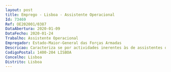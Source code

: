 ```yaml
--- 
layout: post
title: Emprego - Lisboa - Assistente Operacional
Id: 73469
Ref: OE202001/0387
DataAbertura: 2020-01-09
DataFecho: 2020-01-24
Trabalho: Assistente Operacional
Empregador: Estado-Maior-General das Forças Armadas
Descricao: Caracteriza se por actividades inerentes às de assistentes operacionais, nomeadamente ao exercício de funções de natureza executiva no que concerne às funções de Segurança, Controlo e Vigilância competindo lje designadamente as seguintes atribuíções  1. Controlar as entradas de todo o pessoal na dependência do MDN ou do EMGFA  2. Identificar e fornecer à receção os passes de acesso, após sancionada a entrada ao pessoal militar ou civil que não presta serviço no edificio do MDN EMGFA 3. Controlar as entradas nos atrios e elevadores bem como a permanência de pessoal estranho ao MDN e EMGFA nos atrios e corredores, mediante verificação dos cartões de acesso 4. Interditar a permanência ou circulação dentro do edificiodo MDN ou do EMGFA a individuos não certificados e ou autorizados  5. Fiscalizar a permanência ou circulação de individuos em áreas de segurança classe 2 e 1  6. Controlar e fiscalizar volumes, pastas ou outras bagagens, tendo em vista não permitir a entrada ou saída ilegal de armamento, munições ou explosivos, bem como a saída de quaisquer bens patrimoniais, documentos classificados ou outreos, ou cuja movimentação não esteja autorizada 7. Informar se do paradeiro, de individuo(s) que exceda(m) o tempo de permanencência autorizado dentro do edificio 8. Assegurar a segurança interna a AE que visitem o EMGFA 9. Tomar as medidas tendentes a salvaguardar a segurança do pessoal, materiais, instalações e documentos 10. Rondar as instalações fora das horas normais de serviço, fiscalizando e controlando portas, janelas e cofres de parede, assim como torneiras abertas e luzes acesas 11. Manter o comando devidamente informado sobre quaisquer anomalias relacionadas com a segurança das várias dependências do edificio, ou com os serviços de água, eletricidade e gás 12. Atuar, em casos de emrgência, nomeadament, em incêndios, distúrbios e ameças de bomba, prevendo ou acionando a evacuação total ou parcial dos edificios, de acordo com as normas em vigor 13. Manter permanentemente informados o Chefe de Segurança e o Comandante da Unidade de Apoio, acerca do funcionamento do serviço e quaisquer incidentes ocorridos 14. Colaborar com o supervisor de turno em todas as tarefas relacionadas com o serviço. 
CodigoPostal: 1400-204 LISBOA
Concelho: Lisboa
Distrito: Lisboa
--- 
```


